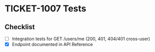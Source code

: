 # TICKET-1007 Tests

## Checklist
- [ ] Integration tests for GET /users/me (200, 401, 404/401 cross-user)
- [x] Endpoint documented in API Reference 